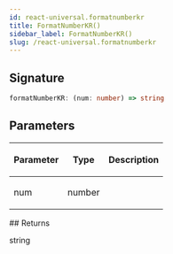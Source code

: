 ```yaml
---
id: react-universal.formatnumberkr
title: FormatNumberKR()
sidebar_label: FormatNumberKR()
slug: /react-universal.formatnumberkr
---
```






## Signature

```typescript
formatNumberKR: (num: number) => string
```

## Parameters

<table><thead><tr><th>

Parameter


</th><th>

Type


</th><th>

Description


</th></tr></thead>
<tbody><tr><td>

num


</td><td>

number


</td><td>


</td></tr>
</tbody></table>
## Returns

string

